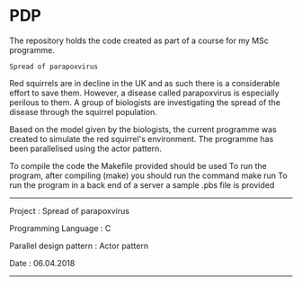 # PDP
  The repository holds the code created as part of a course for my MSc programme.

    Spread of parapoxvirus
   
   Red squirrels are in decline in the UK and as such there is a considerable 
   effort to save them. However, a disease called parapoxvirus is especially 
   perilous to them. A group of biologists are investigating the spread of 
   the disease through the squirrel population.
 
   Based on the model given by the biologists, the current programme was
   created to simulate the red squirrel's environment. The programme has been 
   parallelised using the actor pattern.	
 
   To compile the code the Makefile provided should be used
   To run the program, after compiling (make) you should run the command make run
   To run the program in a back end of a server a sample .pbs file is provided
   
  ----------------------------------------------------------------------------------
  
   Project : 	Spread of parapoxvirus
                         
   Programming Language : C
 
   Parallel design pattern : Actor pattern
                            
   Date : 06.04.2018
 
  ----------------------------------------------------------------------------------
 


